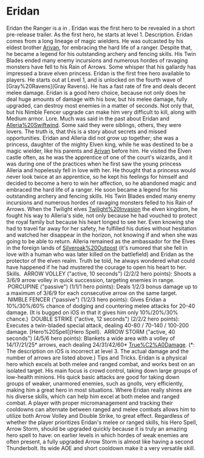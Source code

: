 # Eridan

Eridan the Ranger is a in . Eridan was the first hero to be revealed in a short pre-release trailer. As the first hero, he starts at level 1.
Description.
Eridan comes from a long lineage of magic wielders. He was outcasted by his eldest brother [Arivan](Arivan), for embracing the hard life of a ranger. Despite that, he became a legend for his outstanding archery and fencing skills. His Twin Blades ended many enemy incursions and numerous hordes of ravaging monsters have fell to his Rain of Arrows. Some whisper that his gallardy has impressed a brave elven princess.
Eridan is the first free hero available to players. He starts out at Level 1, and is unlocked on the fourth wave of [Gray%20Ravens](Gray Ravens). He has a fast rate of fire and deals decent melee damage. Eridan is a good hero choice, because not only does he deal huge amounts of damage with his bow, but his melee damage, fully upgraded, can destroy most enemies in a matter of seconds. Not only that, but his Nimble Fencer upgrade can make him very difficult to kill, along with Medium armor.
Lore.
Much was said in the past about Eridan and [Alleria%20Swiftwind](Alleria). Some said they were siblings, others, they were lovers. The truth is, that this is a story about secrets and missed opportunities. 
Eridan and Alleria did not grow up together; she was a princess, daughter of the mighty Elven king, while he was destined to be a magic wielder, like his parents and [Arivan](brother) before him.
He visited the Elven castle often, as he was the apprentice of one of the court's wizards, and it was during one of the practices when he first saw the young princess Alleria and hopelessly fell in love with her.
He thought that a princess would never look twice at an apprentice, so he kept his feelings for himself and decided to become a hero to win her affection, so he abandoned magic and embraced the hard life of a ranger. 
He soon became a legend for his outstanding archery and fencing skills. His Twin Blades ended many enemy incursions and numerous hordes of ravaging monsters felled to his Rain of Arrows.
When the Twilight elves [Twilight%20Invasion](attacked) the elven kingdom, he fought his way to Alleria's side, not only because he had vouched to protect the royal family but because his heart longed to see her. Even knowing she had to travel far away for her safety, he fulfilled his duties without hesitation and watched her disappear in the horizon, not knowing if and when she was going to be able to return.
Alleria remained as the ambassador for the Elves in the foreign lands of [Silveroak%20Outpost](Linirea) (it's rumored that she fell in love with a human who was later killed on the battlefield) and Eridan as the protector of the elven realm. Truth be told, he always wondered what could have happened if he had mustered the courage to open his heart to her.
Skills.
 ARROW VOLLEY ("active, 10 seconds") (2/2/2 hero points):
 Shoots a 3/6/9 arrow volley in quick succession, targeting enemies in range.
 PORCUPINE ("passive") (1/1/1 hero points):
 Deals 1/2/3 bonus damage up to a maximum of 3/6/9 for each consecutive arrow on the same target.
 NIMBLE FENCER ("passive") (1/2/3 hero points):
 Gives Eridan a 10%/30%/60% chance of dodging and countering melee attacks for 20-40 damage.
 (It is bugged on iOS in that it gives him only 10%/20%/30% chance.)
 DOUBLE STRIKE ("active, 12 seconds") (2/2/2 hero points):
 Executes a twin-bladed special attack, dealing 40-80 / 70-140 / 100-200 damage.
[Hero%20Spell](Hero Spell).
 ARROW STORM ("active, 40 seconds") (4/5/6 hero points):
 Blankets a wide area with a volley of 14/17/21/25* arrows, each dealing 24/31/42/60* [True%C2%A0Damage](True Damage).
 (*: The description on iOS is incorrect at level 3. The actual damage and the number of arrows are listed above.)
Tips and Tricks.
Eridan is a physical hero which excels at both melee and ranged combat, and works best on an isolated target. His main focus is crowd control, taking down large groups of low-health minions. His quick basic attacks are good for taking down groups of weaker, unarmored enemies, such as gnolls, very efficiently, making him a great hero in most situations. Where Eridan really shines are his diverse skills, which can help him excel at both melee and ranged combat. A player with proper micromanagement and tracking their cooldowns can alternate between ranged and melee combats allows him to utilize both Arrow Volley and Double Strike, to great effect.
Regardless of whether the player prioritizes Eridan's melee or ranged skills, his Hero Spell, Arrow Storm, should be upgraded quickly because it is truly an amazing hero spell to have: on earlier levels in which hordes of weak enemies are often present, a fully upgraded Arrow Storm is almost like having a second Thunderbolt. Its wide AOE and short cooldown make it a very versatile skill.